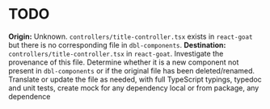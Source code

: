 # TODO

**Origin:** Unknown. `controllers/title-controller.tsx` exists in `react-goat` but there is no corresponding file in `dbl-components`.
**Destination:** `controllers/title-controller.tsx` in `react-goat`.
Investigate the provenance of this file. Determine whether it is a new component not present in `dbl-components` or if the original file has been deleted/renamed.
Translate or update the file as needed, with full TypeScript typings, typedoc and unit tests, create mock for any dependency local or from package, any dependence